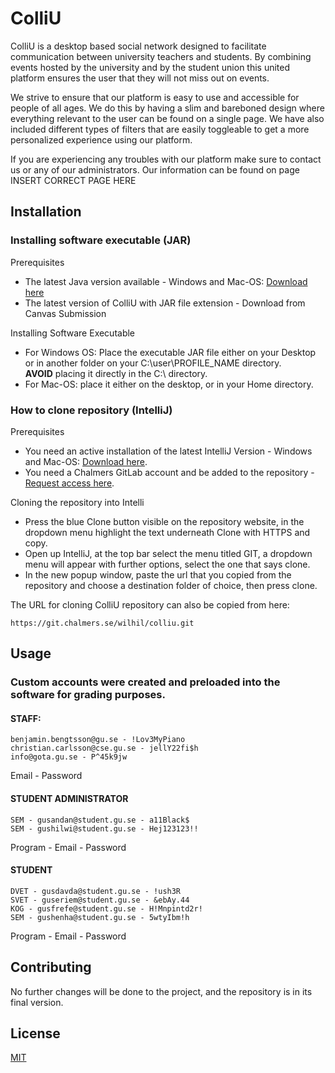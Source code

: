 # ColliU

ColliU is a desktop based social network designed to facilitate communication between university teachers and students. By combining events hosted by the university and by the student union this united platform ensures the user that they will not miss out on events.

We strive to ensure that our platform is easy to use and accessible for people of all ages. We do this by having a slim and bareboned design where everything relevant to the user can be found on a single page. We have also included different types of filters that are easily toggleable to get a more personalized experience using our platform. 

If you are experiencing any troubles with our platform make sure to contact us or any of our administrators. Our information can be found on page INSERT CORRECT PAGE HERE


## Installation
### Installing software executable (JAR)
Prerequisites

- The latest Java version available - Windows and Mac-OS: [Download here](https://www.java.com/sv/)
- The latest version of ColliU with JAR file extension - Download from Canvas Submission

Installing Software Executable
- For Windows OS: Place the executable JAR file either on your Desktop or in another folder on your
C:\user\PROFILE_NAME directory. <br>
**AVOID** placing it directly in the C:\ directory.
- For Mac-OS: place it either on the desktop, or in your Home directory.

### How to clone repository (IntelliJ)
Prerequisites

- You need an active installation of the latest IntelliJ Version - Windows and Mac-OS:
 [Download here](https://www.jetbrains.com/idea/download).
- You need a Chalmers GitLab account and be added to the repository - [Request access here](https://git.chalmers.se/wilhil/colliu).

Cloning the repository into Intelli
- Press the blue Clone button visible on the repository website, in the dropdown menu highlight the text underneath Clone with HTTPS and copy.
- Open up IntelliJ, at the top bar select the menu titled GIT, a dropdown menu will appear
	with further options, select the one that says clone.
- In the new popup window, paste the
	url that you copied from the repository and choose a destination folder of choice, then press
	clone.

The URL for cloning ColliU repository can also be copied from here:
```
https://git.chalmers.se/wilhil/colliu.git
```

## Usage
### Custom accounts were created and preloaded into the software for grading purposes.

#### STAFF:

```
benjamin.bengtsson@gu.se - !Lov3MyPiano
christian.carlsson@cse.gu.se - jellY22fi$h
info@gota.gu.se - P^45k9jw
```
Email - Password
#### STUDENT ADMINISTRATOR
```
SEM - gusandan@student.gu.se - a11Black$
SEM - gushilwi@student.gu.se - Hej123123!!
```
Program - Email - Password
#### STUDENT
```
DVET - gusdavda@student.gu.se - !ush3R
SVET - guseriem@student.gu.se - &ebAy.44
KOG - gusfrefe@student.gu.se - H!Mnpintd2r!
SEM - gushenha@student.gu.se - 5wtyIbm!h
```
Program - Email - Password

## Contributing
No further changes will be done to the project, and the repository is in its final version.
## License
[MIT](https://choosealicense.com/licenses/mit/)

